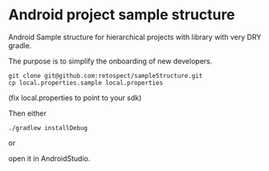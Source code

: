 Android project sample structure
===============

Android Sample structure for hierarchical projects with library with very DRY gradle.

The purpose is to simplify the onboarding of new developers.



    git clone git@github.com:retospect/sampleStructure.git
    cp local.properties.sample local.properties
(fix local.properties to point to your sdk)

Then either

    ./gradlew installDebug

or 

open it in AndroidStudio.

